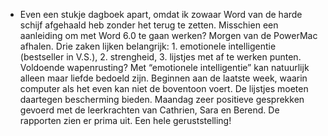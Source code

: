 - Even een stukje dagboek apart, omdat ik zowaar Word van de harde schijf afgehaald heb zonder het terug te zetten. Misschien een aanleiding om met Word 6.0 te gaan werken? Morgen van de PowerMac afhalen. Drie zaken lijken belangrijk: 1. emotionele intelligentie (bestseller in V.S.), 2. strengheid, 3. lijstjes met af te werken punten. Voldoende wapenrusting? Met “emotionele intelligentie” kan natuurlijk alleen maar liefde bedoeld zijn. Beginnen aan de laatste week, waarin computer als het even kan niet de boventoon voert. De lijstjes moeten daartegen bescherming bieden. 
  Maandag zeer positieve gesprekken gevoerd met de leerkrachten van Cathrien, Sara en Berend. De rapporten zien er prima uit. Een hele geruststelling!
